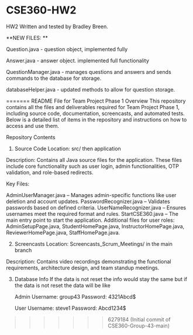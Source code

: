 # CSE360-HW2


HW2 Written and tested by Bradley Breen.


**NEW FILES:
**

Question.java - question object, implemented fully

Answer.java - answer object. implemented full functionality

QuestionManager.java - manages questions and answers and sends commands to the database for storage.

databaseHelper.java - updated methods to allow for question storage.








=======
README File for Team Project Phase 1
Overview
This repository contains all the files and deliverables required for Team Project Phase 1, including source code, documentation, screencasts, and automated tests. Below is a detailed list of items in the repository and instructions on how to access and use them.

Repository Contents
1. Source Code
Location: src/ then application 

Description: Contains all Java source files for the application. These files include core functionality such as user login, admin functionalities, OTP validation, and role-based redirects.

Key Files:

AdminUserManager.java – Manages admin-specific functions like user deletion and account updates.
PasswordRecognizer.java – Validates passwords based on defined criteria.
UserNameRecognizer.java – Ensures usernames meet the required format and rules.
StartCSE360.java – The main entry point to start the application.
Additional files for user roles: AdminSetupPage.java, StudentHomePage.java, InstructorHomePage.java, ReviewerHomePage.java, StaffHomePage.java.

2. Screencasts
Location: Screencasts_Scrum_Meetings/ in the main branch

Description: Contains video recordings demonstrating the functional requirements, architecture design, and team standup meetings.

3. Database Info
   If the data is not reset the info would stay the same but if the data is not reset the data will be like

   Admin
   Username: group43
   Password: 4321Abcd$

   User
   Username: steve1
   Password: Abcd1234$
>>>>>>> 6279184 (Initial commit of CSE360-Group-43-main)


